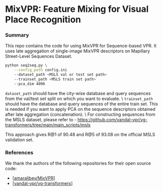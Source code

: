 # MixVPR: Feature Mixing for Visual Place Recognition

### Summary
This repo contains the code for using MixVPR for Sequence-based VPR. It uses late aggregation of single-image MixVPR descriptors on Mapillary Street-Level Sequences Dataset. 

``` bash 
python seq2seq.py \
    --config_path config.ini
    --dataset_path <MSLS val or test set path>
    --trainset_path <MSLS train set path>
    --pca_dim 4096
```
`dataset_path` should have the city-wise database and query sequences from the val/test set split on which you want to evaluate. \\
`trainset_path` should have the database and query sequences of the entire train set. This is needed if you want to apply PCA on the sequence descriptors obtained after late aggregation (concatenation). \\
For constructing sequences from the MSLS dataset, please refer to - https://github.com/vandal-vpr/vg-transformers/tree/main/main_scripts/msls

This approach gives R@1 of 90.48 and R@5 of 93.08 on the official MSLS validation set. 

### References
We thank the authors of the following repositories for their open source code:
 * [[amaralibey/MixVPR](https://github.com/amaralibey/MixVPR)]
 * [[vandal-vpr/vg-transformers](https://github.com/vandal-vpr/vg-transformers)]